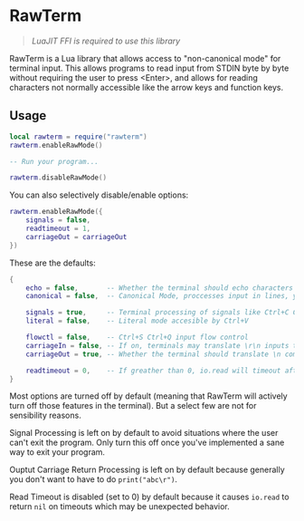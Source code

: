 # RawTerm

> _LuaJIT FFI is required to use this library_

RawTerm is a Lua library that allows access to "non-canonical mode" for terminal input. This allows programs to read input from STDIN byte by byte without requiring the user to press &lt;Enter&gt;, and allows for reading characters not normally accessible like the arrow keys and function keys.

## Usage

```lua
local rawterm = require("rawterm")
rawterm.enableRawMode()

-- Run your program...

rawterm.disableRawMode()
```

You can also selectively disable/enable options:
```lua
rawterm.enableRawMode({
    signals = false, 
    readtimeout = 1, 
    carriageOut = carriageOut
})
```

These are the defaults:
```lua
{
    echo = false,       -- Whether the terminal should echo characters
    canonical = false,  -- Canonical Mode, proccesses input in lines, you probably want this turned off

    signals = true,     -- Terminal processing of signals like Ctrl+C Ctrl+Z etc
    literal = false,    -- Literal mode accesible by Ctrl+V

    flowctl = false,    -- Ctrl+S Ctrl+Q input flow control
    carriageIn = false, -- If on, terminals may translate \r\n inputs to \n. With this turned on <Enter> produces either \r or \n depending on the system
    carriageOut = true, -- Whether the terminal should translate \n coming from your program into \r\n

    readtimeout = 0,    -- If greather than 0, io.read will timeout after x/10th of a second
}
```

Most options are turned off by default (meaning that RawTerm will actively turn off those features in the terminal). But a select few are not for sensibility reasons.

Signal Processing is left on by default to avoid situations where the user can't exit the program. Only turn this off once you've implemented a sane way to exit your program.

Ouptut Carriage Return Processing is left on by default because generally you don't want to have to do `print("abc\r")`.

Read Timeout is disabled (set to 0) by default because it causes `io.read` to return `nil` on timeouts which may be unexpected behavior.
